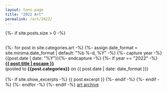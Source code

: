 ```yaml
---
layout: toni-page
title: "2022 Art"
permalink: /art/2022/
---
```

{%- if site.posts.size > 0 -%}
<p style="height: 2px;"></p>
    {%- for post in site.categories.art -%}
        {%- assign date_format = site.minima.date_format | default: "%b %-d, %Y" -%}
        {%- capture year -%}{{post.date | date: "%Y"}}{%- endcapture -%}
        {%- if year == "2022" -%}
            <b><a class="post-link" href="{{ post.url | relative_url }}">{{ post.title | escape }}</a></b><br>
            (posted to <b>{{post.categories}}</b> on {{ post.date | date: date_format }})
            <br><br>
            {%- if site.show_excerpts -%}
                {{ post.excerpt }}
            {%- endif -%}
        {%- endif -%}
    {%- endfor -%}
{%- endif -%}
<a href="/blogs/art/archive/">art archive</a>